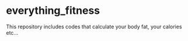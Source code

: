 # everything_fitness
This repository includes codes that calculate your body fat, your calories etc...

